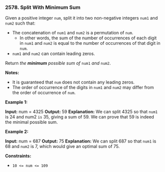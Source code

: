 ### 2578\. Split With Minimum Sum

Given a positive integer `num`, split it into two non-negative integers `num1` and `num2` such that:

*   The concatenation of `num1` and `num2` is a permutation of `num`.
    *   In other words, the sum of the number of occurrences of each digit in `num1` and `num2` is equal to the number of occurrences of that digit in `num`.
*   `num1` and `num2` can contain leading zeros.

Return _the **minimum** possible sum of_ `num1` _and_ `num2`.

**Notes:**

*   It is guaranteed that `num` does not contain any leading zeros.
*   The order of occurrence of the digits in `num1` and `num2` may differ from the order of occurrence of `num`.

**Example 1:**

**Input:** num = 4325
**Output:** 59
**Explanation:** We can split 4325 so that `num1` is 24 and num2 `is` 35, giving a sum of 59. We can prove that 59 is indeed the minimal possible sum.

**Example 2:**

**Input:** num = 687
**Output:** 75
**Explanation:** We can split 687 so that `num1` is 68 and `num2` is 7, which would give an optimal sum of 75.

**Constraints:**

*   `10 <= num <= 109`
